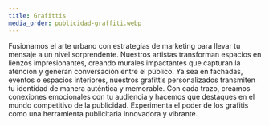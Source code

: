 ```yaml
---
title: Grafittis
media_order: publicidad-graffiti.webp
---
```


Fusionamos el arte urbano con estrategias de marketing para llevar tu mensaje a un nivel sorprendente. Nuestros artistas transforman espacios en lienzos impresionantes, creando murales impactantes que capturan la atención y generan conversación entre el público. Ya sea en fachadas, eventos o espacios interiores, nuestros grafittis personalizados transmiten tu identidad de manera auténtica y memorable. Con cada trazo, creamos conexiones emocionales con tu audiencia y hacemos que destaques en el mundo competitivo de la publicidad. Experimenta el poder de los grafitis como una herramienta publicitaria innovadora y vibrante.